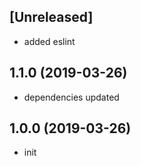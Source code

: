 ## [Unreleased]

* added eslint

## 1.1.0 (2019-03-26)

* dependencies updated

## 1.0.0 (2019-03-26)

* init

